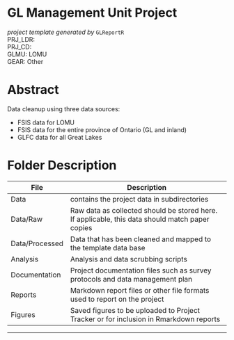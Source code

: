# GL Management Unit Project
*project template generated by* `GLReportR`  
PRJ_LDR: <br />
PRJ_CD: <br />
GLMU: LOMU<br />
GEAR: Other<br />
 
# Abstract
 
Data cleanup using three data sources:
* FSIS data for LOMU
* FSIS data for the entire province of Ontario (GL and inland)
* GLFC data for all Great Lakes
 
# Folder Description
 
File | Description
---------- | --------------------------------------------------
Data | contains the project data in subdirectories
Data/Raw | Raw data as collected should be stored here. If applicable, this data should match paper copies
Data/Processed | Data that has been cleaned and mapped to the template data base
Analysis | Analysis and data scrubbing scripts
Documentation | Project documentation files such as survey protocols and data management plan
Reports | Markdown report files or other file formats used to report on the project
Figures | Saved figures to be uploaded to Project Tracker or for inclusion in Rmarkdown reports
<hr />
<br />
